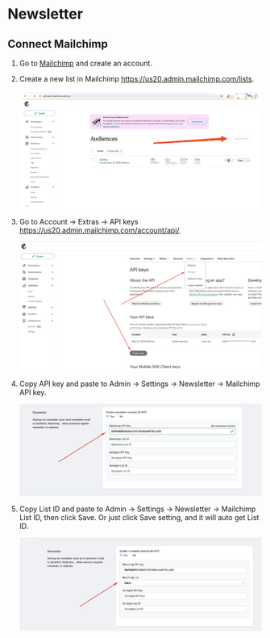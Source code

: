 # Newsletter

## Connect Mailchimp

1.  Go to [Mailchimp](https://mailchimp.com/) and create an account.
2.  Create a new list in Mailchimp https://us20.admin.mailchimp.com/lists.

    ![Image](./images/mailchimp.png)

3.  Go to Account -> Extras -> API keys https://us20.admin.mailchimp.com/account/api/.

    ![Image](./images/mailchimp-1.png)

4.  Copy API key and paste to Admin -> Settings -> Newsletter -> Mailchimp API key.

    ![Image](./images/mailchimp-2.png)

5.  Copy List ID and paste to Admin -> Settings -> Newsletter -> Mailchimp List ID, then click Save. Or just click Save setting, and it will auto get List ID.

    ![Image](./images/mailchimp-3.png)